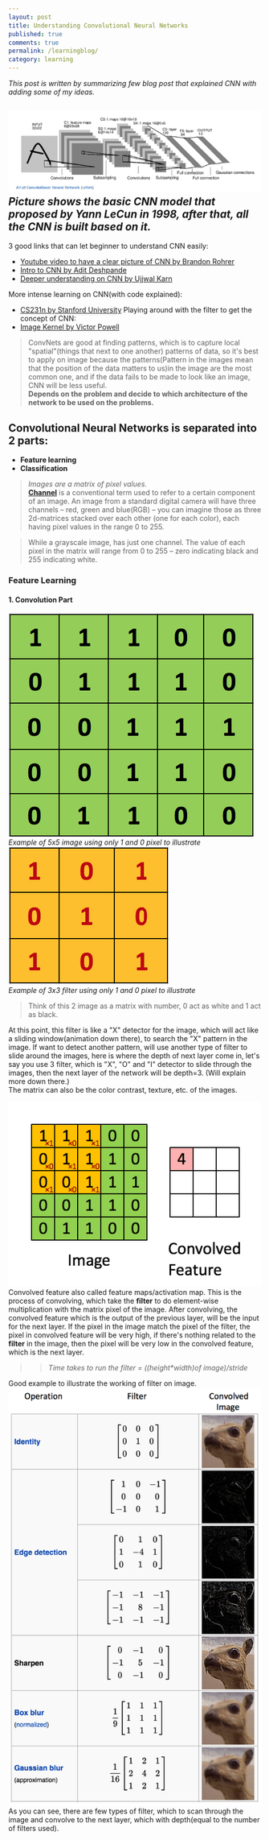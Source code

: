 ```yaml
---
layout: post
title: Understanding Convolutional Neural Networks
published: true
comments: true
permalink: /learningblog/
category: learning
---
```


_This post is written by summarizing few blog post that explained CNN with adding some of my ideas._

![LeNet](/images/LeNet.png)  
_Picture shows the basic CNN model that proposed by Yann LeCun in 1998, after that, all the CNN is built based on it._
----
3 good links that can let beginner to understand CNN easily:

* [Youtube video to have a clear picture of CNN by Brandon Rohrer](https://www.youtube.com/watch?v=FmpDIaiMIeA&t=870s)
* [Intro to CNN by Adit Deshpande](https://adeshpande3.github.io/adeshpande3.github.io/A-Beginner's-Guide-To-Understanding-Convolutional-Neural-Networks/)
* [Deeper understanding on CNN by Ujjwal Karn](https://www.kdnuggets.com/2016/11/intuitive-explanation-convolutional-neural-networks.html)

More intense learning on CNN(with code explained):
* [CS231n by Stanford University](http://cs231n.github.io/convolutional-networks/#conv)
Playing around with the filter to get the concept of CNN:
* [Image Kernel by Victor Powell](http://setosa.io/ev/image-kernels/)

> ConvNets are good at finding patterns, which is to capture local "spatial"(things that next to one another) patterns of data, so it's  best to apply on image because the patterns(Pattern in the images mean that the position of the data matters to us)in the image are the  most common one, and if the data fails to be made to look like an image, CNN will be less useful.  
**Depends on the problem and decide to which architecture of the network to be used on the problems.**

## Convolutional Neural Networks is separated into 2 parts:
* **Feature learning**
* **Classification**

> _Images are a matrix of pixel values._  
[**Channel**](https://en.wikipedia.org/wiki/Channel_(digital_image)) is a conventional term used to refer to a certain component of an image. An image from a standard digital camera will have three channels – red, green and blue(RGB) – you can imagine those as three 2d-matrices stacked over each other (one for each color), each having pixel values in the range 0 to 255.  

> While a grayscale image, has just one channel. The value of each pixel in the matrix will range from 0 to 255 – zero indicating black and 255 indicating white.  

### Feature Learning
#### 1. Convolution Part
![Example of image](/images/convimage.png)  
_Example of 5x5 image using only 1 and 0 pixel to illustrate_  
![Example of filter](/images/convfilter.png)  
_Example of 3x3 filter using only 1 and 0 pixel to illustrate_  
> Think of this 2 image as a matrix with number, 0 act as white and 1 act as black.

At this point, this filter is like a "X" detector for the image, which will act like a sliding window(animation down there), to search the "X" pattern in the image. If want to detect another pattern, will use another type of filter to slide around the images, here is where the depth of next layer come in, let's say you use 3 filter, which is "X", "O" and "I" detector to slide through the images, then the next layer of the network will be depth=3. (Will explain more down there.)  
The matrix can also be the color contrast, texture, etc. of the images.  

![Convolution animation](/images/convolution.gif)  
Convolved feature also called feature maps/activation map.
This is the process of convolving, which take the **filter** to do element-wise multiplication with the matrix pixel of the image. After convolving, the convolved feature which is the output of the previous layer, will be the input for the next layer. If the pixel in the image match the pixel of the filter, the pixel in convolved feature will be very high, if there's nothing related to the **filter** in the image, then the pixel will be very low in the convolved feature, which is the next layer.  

>> _Time takes to run the filter = ((height*width)of image)/stride_  

Good example to illustrate the working of filter on image.  
![Filter on image](/images/filteronimage.png)  
As you can see, there are few types of filter, which to scan through the image and convolve to the next layer, which with depth(equal to the number of filters used).  




